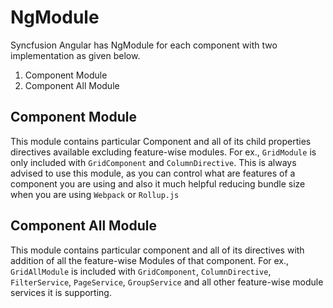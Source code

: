 # NgModule

Syncfusion Angular has NgModule for each component with two implementation as given below.

1. Component Module
2. Component All Module

## Component Module

This module contains particular Component and all of its child properties directives
available excluding feature-wise modules. For ex., `GridModule` is only included with
`GridComponent` and `ColumnDirective`. This is always advised to use this module,
as you can control what are features of a component you are using and also it much
helpful reducing bundle size when you are using `Webpack` or `Rollup.js`

## Component All Module

This module contains particular component and all of its directives with addition of
all the feature-wise Modules of that component. For ex., `GridAllModule` is included
with `GridComponent`, `ColumnDirective`, `FilterService`, `PageService`, `GroupService`
and all other feature-wise module services it is supporting.
